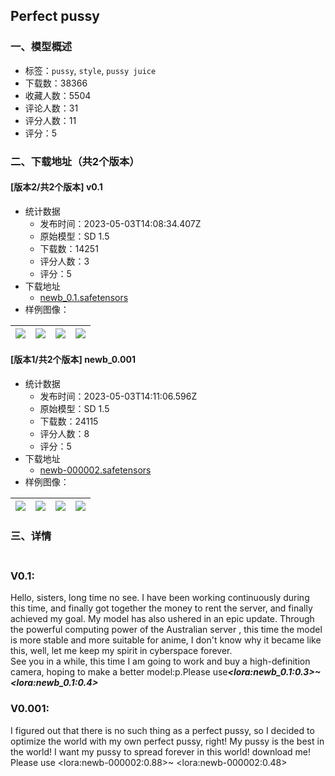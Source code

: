 ## Perfect pussy
### 一、模型概述

- 标签：`pussy`, `style`, `pussy juice`
- 下载数：38366
- 收藏人数：5504
- 评论人数：31
- 评分人数：11
- 评分：5

### 二、下载地址（共2个版本）

#### [版本2/共2个版本] v0.1

- 统计数据
  - 发布时间：2023-05-03T14:08:34.407Z
  - 原始模型：SD 1.5
  - 下载数：14251
  - 评分人数：3
  - 评分：5
- 下载地址
  - [newb_0.1.safetensors](https://civitai.com/api/download/models/61391)
- 样例图像：

| <img src="https://image.civitai.com/xG1nkqKTMzGDvpLrqFT7WA/2dd06b23-46f9-4010-926d-9f169635ec18/width=450/673848.jpeg" /> | <img src="https://image.civitai.com/xG1nkqKTMzGDvpLrqFT7WA/a8ebd947-ebe7-4770-aabb-abb7ebc1135b/width=450/673851.jpeg" /> | <img src="https://image.civitai.com/xG1nkqKTMzGDvpLrqFT7WA/fa362cc6-639e-4c2d-aaea-5edc1088eef8/width=450/673854.jpeg" /> | <img src="https://image.civitai.com/xG1nkqKTMzGDvpLrqFT7WA/d4458558-289a-42ca-a666-cf15e1883f7f/width=450/673850.jpeg" /> |
| ---- | ---- | ---- | ---- |

#### [版本1/共2个版本] newb_0.001

- 统计数据
  - 发布时间：2023-05-03T14:11:06.596Z
  - 原始模型：SD 1.5
  - 下载数：24115
  - 评分人数：8
  - 评分：5
- 下载地址
  - [newb-000002.safetensors](https://civitai.com/api/download/models/12869)
- 样例图像：

| <img src="https://image.civitai.com/xG1nkqKTMzGDvpLrqFT7WA/96002d71-8d62-4bde-64dc-ed5a566fb300/width=450/124439.jpeg" /> | <img src="https://image.civitai.com/xG1nkqKTMzGDvpLrqFT7WA/dc236f1d-d1b2-4a1a-7139-3b64bc2e2b00/width=450/124448.jpeg" /> | <img src="https://image.civitai.com/xG1nkqKTMzGDvpLrqFT7WA/131b900c-1163-44a0-a2a6-0942bee10900/width=450/124447.jpeg" /> | <img src="https://image.civitai.com/xG1nkqKTMzGDvpLrqFT7WA/b7d607f2-aa56-42ad-5c25-4744d8380500/width=450/124446.jpeg" /> |
| ---- | ---- | ---- | ---- |


### 三、详情
<h3><br />V0.1:</h3><p>Hello, sisters, long time no see. I have been working continuously during this time, and finally got together the money to rent the server, and finally achieved my goal. My model has also ushered in an epic update. Through the powerful computing power of the Australian server , this time the model is more stable and more suitable for anime, I don't know why it became like this, well, let me keep my spirit in cyberspace forever. <br />See you in a while, this time I am going to work and buy a high-definition camera, hoping to make a better model:p.Please use<strong><em>&lt;lora:newb_0.1:0.3&gt;~&lt;lora:newb_0.1:0.4&gt;</em></strong></p><h3>V0.001:</h3><p>I figured out that there is no such thing as a perfect pussy, so I decided to optimize the world with my own perfect pussy, right! My pussy is the best in the world! I want my pussy to spread forever in this world! download me! Please use &lt;lora:newb-000002:0.88&gt;~ &lt;lora:newb-000002:0.48&gt;</p>